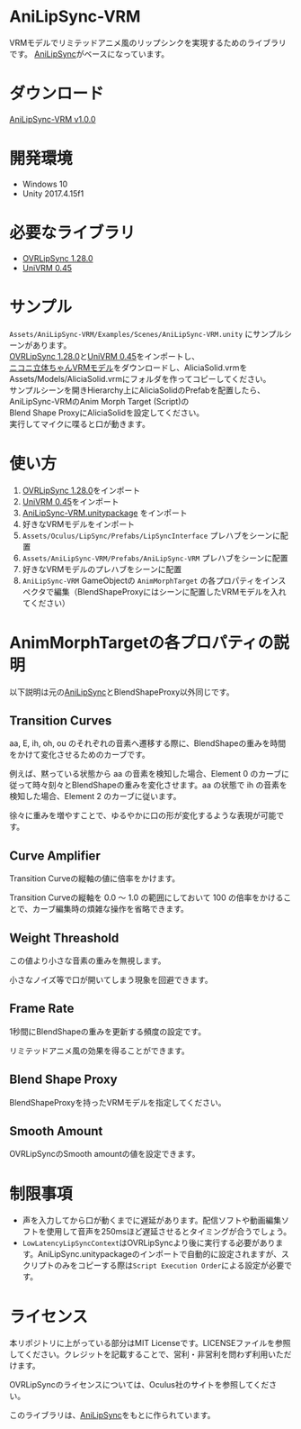 # AniLipSync-VRM
VRMモデルでリミテッドアニメ風のリップシンクを実現するためのライブラリです。
[AniLipSync](https://github.com/XVI/AniLipSync)がベースになっています。

# ダウンロード
[AniLipSync-VRM v1.0.0](https://github.com/sh-akira/AniLipSync-VRM/releases/download/v1.0.0/AniLipSync-VRM.unitypackage)

# 開発環境
- Windows 10
- Unity 2017.4.15f1

# 必要なライブラリ
- [OVRLipSync 1.28.0](https://developer.oculus.com/downloads/package/oculus-lipsync-unity/1.28.0/)
- [UniVRM 0.45](https://github.com/dwango/UniVRM/releases)

# サンプル
`Assets/AniLipSync-VRM/Examples/Scenes/AniLipSync-VRM.unity` にサンプルシーンがあります。  
[OVRLipSync 1.28.0](https://developer.oculus.com/downloads/package/oculus-lipsync-unity/1.28.0/)と[UniVRM 0.45](https://github.com/dwango/UniVRM/releases)をインポートし、  
[ニコニ立体ちゃんVRMモデル](https://3d.nicovideo.jp/works/td32797)をダウンロードし、AliciaSolid.vrmを
Assets/Models/AliciaSolid.vrmにフォルダを作ってコピーしてください。  
サンプルシーンを開きHierarchy上にAliciaSolidのPrefabを配置したら、AniLipSync-VRMのAnim Morph Target (Script)の  
Blend Shape ProxyにAliciaSolidを設定してください。  
実行してマイクに喋ると口が動きます。  

# 使い方
1. [OVRLipSync 1.28.0](https://developer.oculus.com/downloads/package/oculus-lipsync-unity/1.28.0/)をインポート
2. [UniVRM 0.45](https://github.com/dwango/UniVRM/releases)をインポート
3. [AniLipSync-VRM.unitypackage](https://github.com/sh-akira/AniLipSync-VRM/releases) をインポート
4. 好きなVRMモデルをインポート
5. `Assets/Oculus/LipSync/Prefabs/LipSyncInterface` プレハブをシーンに配置
6. `Assets/AniLipSync-VRM/Prefabs/AniLipSync-VRM` プレハブをシーンに配置
7. 好きなVRMモデルのプレハブをシーンに配置
5. `AniLipSync-VRM` GameObjectの `AnimMorphTarget` の各プロパティをインスペクタで編集（BlendShapeProxyにはシーンに配置したVRMモデルを入れてください）

# AnimMorphTargetの各プロパティの説明
以下説明は元の[AniLipSync](https://github.com/XVI/AniLipSync)とBlendShapeProxy以外同じです。
## Transition Curves
aa, E, ih, oh, ou のそれぞれの音素へ遷移する際に、BlendShapeの重みを時間をかけて変化させるためのカーブです。

例えば、黙っている状態から aa の音素を検知した場合、Element 0 のカーブに従って時々刻々とBlendShapeの重みを変化させます。aa の状態で ih の音素を検知した場合、Element 2 のカーブに従います。

徐々に重みを増やすことで、ゆるやかに口の形が変化するような表現が可能です。

## Curve Amplifier
Transition Curveの縦軸の値に倍率をかけます。

Transition Curveの縦軸を 0.0 ～ 1.0 の範囲にしておいて 100 の倍率をかけることで、カーブ編集時の煩雑な操作を省略できます。

## Weight Threashold
この値より小さな音素の重みを無視します。

小さなノイズ等で口が開いてしまう現象を回避できます。

## Frame Rate
1秒間にBlendShapeの重みを更新する頻度の設定です。

リミテッドアニメ風の効果を得ることができます。

## Blend Shape Proxy
BlendShapeProxyを持ったVRMモデルを指定してください。

## Smooth Amount
OVRLipSyncのSmooth amountの値を設定できます。

# 制限事項
- 声を入力してから口が動くまでに遅延があります。配信ソフトや動画編集ソフトを使用して音声を250msほど遅延させるとタイミングが合うでしょう。
- `LowLatencyLipSyncContext`はOVRLipSyncより後に実行する必要があります。AniLipSync.unitypackageのインポートで自動的に設定されますが、スクリプトのみをコピーする際は`Script Execution Order`による設定が必要です。

# ライセンス
本リポジトリに上がっている部分はMIT Licenseです。LICENSEファイルを参照してください。クレジットを記載することで、営利・非営利を問わず利用いただけます。

OVRLipSyncのライセンスについては、Oculus社のサイトを参照してください。

このライブラリは、[AniLipSync](https://github.com/XVI/AniLipSync/blob/master/LICENSE)をもとに作られています。
